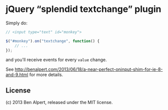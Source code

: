 # jQuery “splendid textchange” plugin

Simply do:

```js
// <input type="text" id="monkey">

$("#monkey").on("textchange", function() {
    // ...
});
```

and you'll receive events for every `value` change.

See http://benalpert.com/2013/06/18/a-near-perfect-oninput-shim-for-ie-8-and-9.html for more details.

## License

(c) 2013 Ben Alpert, released under the MIT license.
